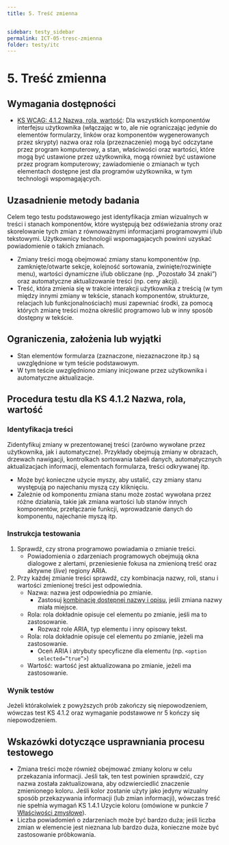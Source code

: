 ```yaml
---
title: 5. Treść zmienna


sidebar: testy_sidebar
permalink: ICT-05-tresc-zmienna
folder: testy/itc
---
```

# 5. Treść zmienna

## Wymagania dostępności
-   [KS WCAG: 4.1.2 Nazwa, rola, wartość](https://wcag.lepszyweb.pl/#name-role-value): Dla wszystkich komponentów interfejsu użytkownika (włączając w to, ale nie ograniczając jedynie do elementów formularzy, linków oraz komponentów wygenerowanych przez skrypty) nazwa oraz rola (przeznaczenie) mogą być odczytane przez program komputerowy, a stan, właściwości oraz wartości, które mogą być ustawione przez użytkownika, mogą również być ustawione przez program komputerowy; zawiadomienie o zmianach w tych elementach dostępne jest dla programów użytkownika, w tym technologii wspomagających.

## Uzasadnienie metody badania
Celem tego testu podstawowego jest identyfikacja zmian wizualnych w treści i stanach komponentów, które występują bez odświeżania strony oraz skorelowanie tych zmian z równoważnymi informacjami programowymi i/lub tekstowymi. Użytkownicy technologii wspomagajacych powinni uzyskać powiadomienie o takich zmianach.
-   Zmiany treści mogą obejmować zmiany stanu komponentów (np. zamknięte/otwarte sekcje, kolejność sortowania, zwinięte/rozwinięte menu), wartości dynamiczne i/lub obliczane (np. „Pozostało 34 znaki”) oraz automatyczne aktualizowanie treści (np. ceny akcji).
-   Treść, która zmienia się w trakcie interakcji użytkownika z treścią (w tym między innymi zmiany w tekście, stanach komponentów, strukturze, relacjach lub funkcjonalnościach) musi zapewniać środki, za pomocą których zmianę treści można określić programowo lub w inny sposób dostępny w tekście.

## Ograniczenia, założenia lub wyjątki
- Stan elementów formularza (zaznaczone, niezaznaczone itp.) są uwzględnione w tym teście podstawowym.
- W tym teście uwzględniono zmiany inicjowane przez użytkownika i automatyczne aktualizacje.


## Procedura testu dla KS 4.1.2 Nazwa, rola, wartość

### Identyfikacja treści
Zidentyfikuj zmiany w prezentowanej treści (zarówno wywołane przez użytkownika, jak i automatyczne). Przykłady obejmują zmiany w obrazach, drzewach nawigacji, kontrolkach sortowania tabeli danych, automatycznych aktualizacjach informacji, elementach formularza, treści odkrywanej itp.
- Może być konieczne użycie myszy, aby ustalić, czy zmiany stanu występują po najechaniu myszą czy kliknięciu.
- Zależnie od komponentu zmiana stanu może zostać wywołana przez różne działania, takie jak zmiana wartości lub stanów innych komponentów, przełączanie funkcji, wprowadzanie danych do komponentu, najechanie myszą itp.

### Instrukcja testowania
1. Sprawdź, czy strona programowo powiadamia o zmianie treści.
   - Powiadomienia o zdarzeniach programowych obejmują okna dialogowe z alertami, przeniesienie fokusa na zmienioną treść oraz aktywne (*live*) regiony ARIA.
1. Przy każdej zmianie treści sprawdź, czy kombinacja nazwy, roli, stanu i wartości zmienionej treści jest odpowiednia.
    - Nazwa: nazwa jest odpowiednia po zmianie.
        - Zastosuj [kombinację dostępnej nazwy i opisu](https://www.w3.org/TR/html-aam-1.0/#accessible-name-and-description-computation), jeśli zmiana nazwy miała miejsce.
    - Rola: rola dokładnie opisuje cel elementu po zmianie, jeśli ma to zastosowanie.
        - Rozważ role ARIA, typ elementu i inny opisowy tekst.
    - Rola: rola dokładnie opisuje cel elementu po zmianie, jeżeli ma zastosowanie.
        - Oceń ARIA i atrybuty specyficzne dla elementu (np. `<option selected=”true”>`)
    - Wartość: wartość jest aktualizowana po zmianie, jeżeli ma zastosowanie.

### Wynik testów
Jeżeli którakolwiek z powyższych prób zakończy się niepowodzeniem, wówczas test KS 4.1.2 oraz wymaganie podstawowe nr 5 kończy się niepowodzeniem.

##  Wskazówki dotyczące usprawniania procesu testowego
-   Zmiana treści może również obejmować zmiany koloru w celu przekazania informacji. Jeśli tak, ten test powinien sprawdzić, czy nazwa została zaktualizowana, aby odzwierciedlić znaczenie zmienionego koloru. Jeśli kolor zostanie użyty jako jedyny wizualny sposób przekazywania informacji (lub zmian informacji), wówczas treść nie spełnia wymagań KS 1.4.1 Uzycie koloru (omówione w punkcie 7 [Właściwości zmysłowe](testy/ICT_07_wlasciwosci-zmyslowe.md)).
-   Liczba powiadomień o zdarzeniach może być bardzo duża; jeśli liczba zmian w elemencie jest nieznana lub bardzo duża, konieczne może być zastosowanie próbkowania.
